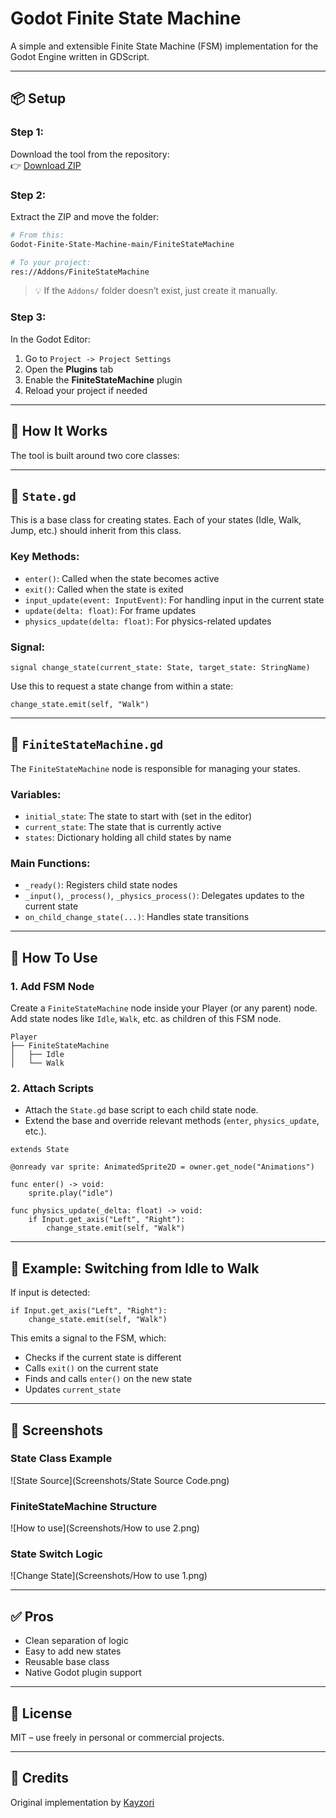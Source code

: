 
# Godot Finite State Machine

A simple and extensible Finite State Machine (FSM) implementation for the Godot Engine written in GDScript.

---

## 📦 Setup

### Step 1:
Download the tool from the repository:  
👉 [Download ZIP](https://codeload.github.com/Kayzori/Godot-Finite-State-Machine/zip/refs/heads/main)

### Step 2:
Extract the ZIP and move the folder:

```bash
# From this:
Godot-Finite-State-Machine-main/FiniteStateMachine

# To your project:
res://Addons/FiniteStateMachine
```

> 💡 If the `Addons/` folder doesn’t exist, just create it manually.

### Step 3:
In the Godot Editor:

1. Go to `Project -> Project Settings`
2. Open the **Plugins** tab
3. Enable the **FiniteStateMachine** plugin
4. Reload your project if needed

---

## 🧠 How It Works

The tool is built around two core classes:

---

## 🧩 `State.gd`

This is a base class for creating states. Each of your states (Idle, Walk, Jump, etc.) should inherit from this class.

### Key Methods:
- `enter()`: Called when the state becomes active
- `exit()`: Called when the state is exited
- `input_update(event: InputEvent)`: For handling input in the current state
- `update(delta: float)`: For frame updates
- `physics_update(delta: float)`: For physics-related updates

### Signal:
```gdscript
signal change_state(current_state: State, target_state: StringName)
```

Use this to request a state change from within a state:
```gdscript
change_state.emit(self, "Walk")
```

---

## 🧠 `FiniteStateMachine.gd`

The `FiniteStateMachine` node is responsible for managing your states.

### Variables:
- `initial_state`: The state to start with (set in the editor)
- `current_state`: The state that is currently active
- `states`: Dictionary holding all child states by name

### Main Functions:
- `_ready()`: Registers child state nodes
- `_input()`, `_process()`, `_physics_process()`: Delegates updates to the current state
- `on_child_change_state(...)`: Handles state transitions

---

## 🧰 How To Use

### 1. Add FSM Node

Create a `FiniteStateMachine` node inside your Player (or any parent) node.  
Add state nodes like `Idle`, `Walk`, etc. as children of this FSM node.

```
Player
├── FiniteStateMachine
│   ├── Idle
│   └── Walk
```

### 2. Attach Scripts

- Attach the `State.gd` base script to each child state node.
- Extend the base and override relevant methods (`enter`, `physics_update`, etc.).

```gdscript
extends State

@onready var sprite: AnimatedSprite2D = owner.get_node("Animations")

func enter() -> void:
    sprite.play("idle")

func physics_update(_delta: float) -> void:
    if Input.get_axis("Left", "Right"):
        change_state.emit(self, "Walk")
```

---

## 📝 Example: Switching from Idle to Walk

If input is detected:
```gdscript
if Input.get_axis("Left", "Right"):
    change_state.emit(self, "Walk")
```

This emits a signal to the FSM, which:
- Checks if the current state is different
- Calls `exit()` on the current state
- Finds and calls `enter()` on the new state
- Updates `current_state`

---

## 📸 Screenshots

### State Class Example
![State Source](Screenshots/State Source Code.png)

### FiniteStateMachine Structure
![How to use](Screenshots/How to use 2.png)

### State Switch Logic
![Change State](Screenshots/How to use 1.png)

---

## ✅ Pros

- Clean separation of logic
- Easy to add new states
- Reusable base class
- Native Godot plugin support

---

## 💬 License

MIT – use freely in personal or commercial projects.

---

## 🙏 Credits

Original implementation by [Kayzori](https://github.com/Kayzori)
